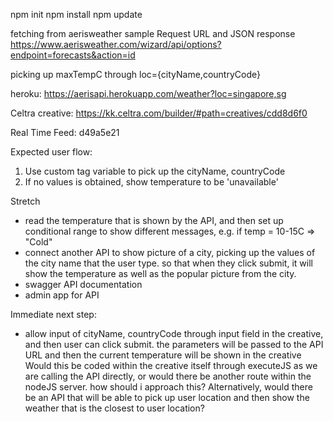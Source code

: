 npm init
npm install
npm update

fetching from aerisweather
sample Request URL and JSON response https://www.aerisweather.com/wizard/api/options?endpoint=forecasts&action=id

picking up maxTempC through loc={cityName,countryCode}

heroku: https://aerisapi.herokuapp.com/weather?loc=singapore,sg

Celtra creative: https://kk.celtra.com/builder/#path=creatives/cdd8d6f0

Real Time Feed: d49a5e21

Expected user flow:
1. Use custom tag variable to pick up the cityName, countryCode
2. If no values is obtained, show temperature to be 'unavailable'

Stretch
* read the temperature that is shown by the API, and then set up conditional range to show different messages, e.g. if temp = 10-15C => "Cold"
* connect another API to show picture of a city, picking up the values of the city name that the user type. so that when they click submit, it will show the temperature as well as the popular picture from the city.
* swagger API documentation
* admin app for API

Immediate next step:
* allow input of cityName, countryCode through input field in the creative, and then user can click submit.
the parameters will be passed to the API URL and then the current temperature will be shown in the creative
Would this be coded within the creative itself through executeJS as we are calling the API directly, or would there be another route within the nodeJS server. how should i approach this? 
Alternatively, would there be an API that will be able to pick up user location and then show the weather that is the closest to user location?
